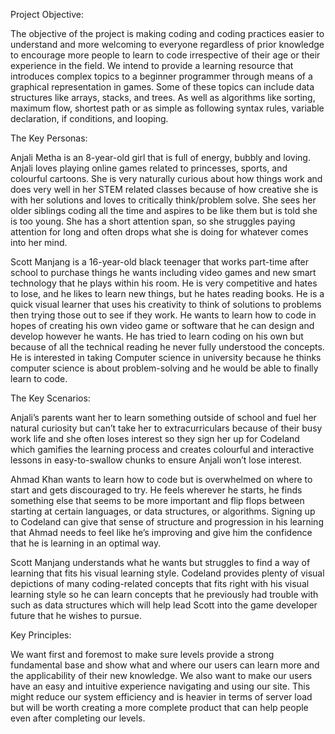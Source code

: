 Project Objective:

The objective of the project is making coding and coding practices easier to understand and more welcoming to everyone regardless of prior knowledge to encourage more people to learn to code irrespective of their age or their experience in the field. We intend to provide a learning resource that introduces complex topics to a beginner programmer through means of a graphical representation in games. Some of these topics can include data structures like arrays, stacks, and trees. As well as algorithms like sorting, maximum flow, shortest path or as simple as following syntax rules, variable declaration, if conditions, and looping.
 
The Key Personas:

Anjali Metha is an 8-year-old girl that is full of energy, bubbly and loving. Anjali loves playing online games related to princesses, sports, and colourful cartoons. She is very naturally curious about how things work and does very well in her STEM related classes because of how creative she is with her solutions and loves to critically think/problem solve. She sees her older siblings coding all the time and aspires to be like them but is told she is too young. She has a short attention span, so she struggles paying attention for long and often drops what she is doing for whatever comes into her mind.

Scott Manjang is a 16-year-old black teenager that works part-time after school to purchase things he wants including video games and new smart technology that he plays within his room. He is very competitive and hates to lose, and he likes to learn new things, but he hates reading books. He is a quick visual learner that uses his creativity to think of solutions to problems then trying those out to see if they work. He wants to learn how to code in hopes of creating his own video game or software that he can design and develop however he wants. He has tried to learn coding on his own but because of all the technical reading he never fully understood the concepts. He is interested in taking Computer science in university because he thinks computer science is about problem-solving and he would be able to finally learn to code.
 
The Key Scenarios:
    
Anjali’s parents want her to learn something outside of school and fuel her natural curiosity but can’t take her to extracurriculars because of their busy work life and she often loses interest so they sign her up for Codeland which gamifies the learning process and creates colourful and interactive lessons in easy-to-swallow chunks to ensure Anjali won’t lose interest.
    
Ahmad Khan wants to learn how to code but is overwhelmed on where to start and gets discouraged to try. He feels wherever he starts, he finds something else that seems to be more important and flip flops between starting at certain languages, or data structures, or algorithms. Signing up to Codeland can give that sense of structure and progression in his learning that Ahmad needs to feel like he’s improving and give him the confidence that he is learning in an optimal way.
    
Scott Manjang understands what he wants but struggles to find a way of learning that fits his visual learning style. Codeland provides plenty of visual depictions of many coding-related concepts that fits right with his visual learning style so he can learn concepts that he previously had trouble with such as data structures which will help lead Scott into the game developer future that he wishes to pursue.

Key Principles:    

We want first and foremost to make sure levels provide a strong fundamental base and show what and where our users can learn more and the applicability of their new knowledge. We also want to make our users have an easy and intuitive experience navigating and using our site. This might reduce our system efficiency and is heavier in terms of server load but will be worth creating a more complete product that can help people even after completing our levels. 
